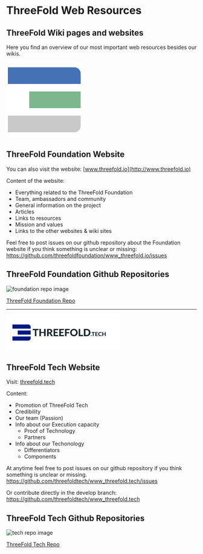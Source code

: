 # ThreeFold Web Resources

## ThreeFold Wiki pages and websites
Here you find an overview of our most important web resources besides our wikis.

<img src=img/Large-TFN-3.png width="200">

## ThreeFold Foundation Website

You can also visit the website: 
[www.threefold.io](http://www.threefold.io)

Content of the website:
- Everything related to the ThreeFold Foundation
- Team, ambassadors and community
- General information on the project
- Articles
- Links to resources
- Mission and values
- Links to the other websites & wiki sites

Feel free to post issues on our github repository about the Foundation website if you think something is unclear or missing: https://github.com/threefoldfoundation/www_threefold.io/issues

## ThreeFold Foundation Github Repositories

![foundation repo image](/docs/web_resources/img/foundation_repo.png)

<a href="https://github.com/threefoldfoundation" target="_blank">ThreeFold Foundation Repo</a>

---
<img src=img/threefoldtech.jpg width="300">

## ThreeFold Tech Website

Visit: [threefold.tech](https://threefold.tech)

Content:
- Promotion of ThreeFold Tech
- Credibility
- Our team (Passion)
- Info about our Execution capacity
    - Proof of Technology
    - Partners
- Info about our Techonology
    - Differentiators
    - Components

At anytime feel free to post issues on our github repository if you think something is unclear or missing.
https://github.com/threefoldtech/www_threefold.tech/issues

Or contribute directly in the develop branch:
https://github.com/threefoldtech/www_threefold.tech


## ThreeFold Tech Github Repositories
![tech repo image](/docs/web_resources/img/threefoldtech_repo.png)

<a href="https://github.com/threefoldtech" target="_blank">ThreeFold Tech Repo</a>

